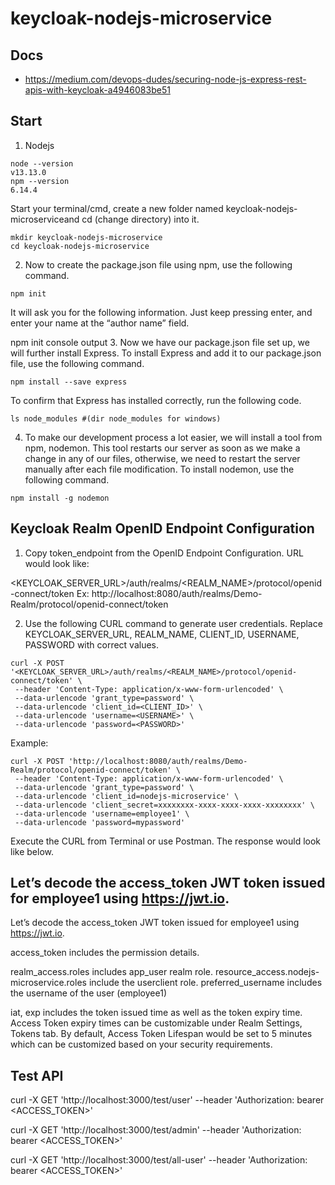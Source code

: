 # keycloak-nodejs-microservice

## Docs

- https://medium.com/devops-dudes/securing-node-js-express-rest-apis-with-keycloak-a4946083be51

##   Start

1. Nodejs

```
node --version
v13.13.0
npm --version
6.14.4
```

Start your terminal/cmd, create a new folder named keycloak-nodejs-microserviceand cd (change directory) into it.

```
mkdir keycloak-nodejs-microservice
cd keycloak-nodejs-microservice

```
2. Now to create the package.json file using npm, use the following command.


```
npm init

```

It will ask you for the following information. Just keep pressing enter, and enter your name at the “author name” field.


npm init console output
3. Now we have our package.json file set up, we will further install Express. To install Express and add it to our package.json file, use the following command.

```
npm install --save express

```
To confirm that Express has installed correctly, run the following code.

```
ls node_modules #(dir node_modules for windows)
```
4. To make our development process a lot easier, we will install a tool from npm, nodemon. This tool restarts our server as soon as we make a change in any of our files, otherwise, we need to restart the server manually after each file modification. To install nodemon, use the following command.

```
npm install -g nodemon
```

## Keycloak Realm OpenID Endpoint Configuration

1. Copy token_endpoint from the OpenID Endpoint Configuration. URL would look like:

<KEYCLOAK_SERVER_URL>/auth/realms/<REALM_NAME>/protocol/openid-connect/token
Ex: http://localhost:8080/auth/realms/Demo-Realm/protocol/openid-connect/token

2. Use the following CURL command to generate user credentials. Replace KEYCLOAK_SERVER_URL, REALM_NAME, CLIENT_ID, USERNAME, PASSWORD with correct values.

```
curl -X POST '<KEYCLOAK_SERVER_URL>/auth/realms/<REALM_NAME>/protocol/openid-connect/token' \
 --header 'Content-Type: application/x-www-form-urlencoded' \
 --data-urlencode 'grant_type=password' \
 --data-urlencode 'client_id=<CLIENT_ID>' \
 --data-urlencode 'username=<USERNAME>' \
 --data-urlencode 'password=<PASSWORD>'
 ```
 
Example:

```
curl -X POST 'http://localhost:8080/auth/realms/Demo-Realm/protocol/openid-connect/token' \
 --header 'Content-Type: application/x-www-form-urlencoded' \
 --data-urlencode 'grant_type=password' \
 --data-urlencode 'client_id=nodejs-microservice' \
 --data-urlencode 'client_secret=xxxxxxxx-xxxx-xxxx-xxxx-xxxxxxxx' \
 --data-urlencode 'username=employee1' \
 --data-urlencode 'password=mypassword'
 ```
 
Execute the CURL from Terminal or use Postman. The response would look like below.


## Let’s decode the access_token JWT token issued for employee1 using https://jwt.io.

Let’s decode the access_token JWT token issued for employee1 using https://jwt.io.

access_token includes the permission details.

realm_access.roles includes app_user realm role.
resource_access.nodejs-microservice.roles include the userclient role.
preferred_username includes the username of the user (employee1)

iat, exp includes the token issued time as well as the token expiry time. Access Token expiry times can be customizable under Realm Settings, Tokens tab. By default, Access Token Lifespan would be set to 5 minutes which can be customized based on your security requirements.

##  Test API

curl -X GET 'http://localhost:3000/test/user'  --header 'Authorization: bearer <ACCESS_TOKEN>'

curl -X GET 'http://localhost:3000/test/admin' --header 'Authorization: bearer <ACCESS_TOKEN>'

curl -X GET 'http://localhost:3000/test/all-user' --header 'Authorization: bearer <ACCESS_TOKEN>'